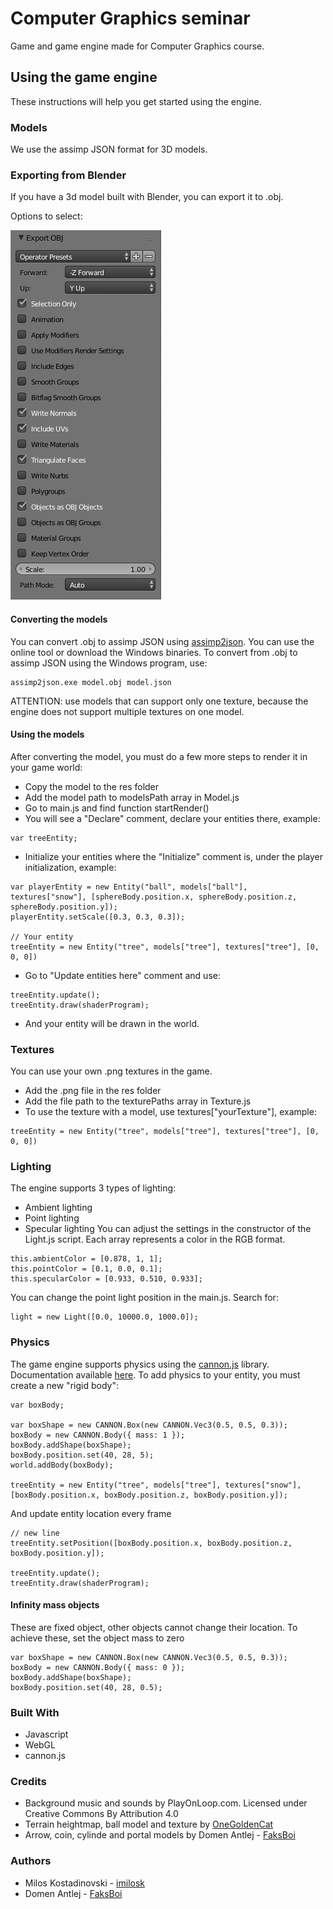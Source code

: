 # Computer Graphics seminar
Game and game engine made for Computer Graphics course. 

## Using the game engine
These instructions will help you get started using the engine.

### Models
We use the assimp JSON format for 3D models. 

### Exporting from Blender
If you have a 3d model built with Blender, you can export it to .obj. 

Options to select:

![Screenshot](bleder_export.png)


#### Converting the models
You can convert .obj to assimp JSON using  [assimp2json](https://github.com/acgessler/assimp2json). You can use the online
tool or download the Windows binaries. To convert from .obj to assimp JSON using the Windows program, use:
```
assimp2json.exe model.obj model.json
```
ATTENTION: use models that can support only one texture, because the engine does not support multiple textures on one model.
#### Using the models 
After converting the model, you must do a few more steps to render it in your game world:

* Copy the model to the res folder
* Add the model path to modelsPath array in Model.js
* Go to main.js and find function startRender()
* You will see a "Declare" comment, declare your entities there, example: 
```
var treeEntity;
```
* Initialize your entities where the "Initialize" comment is, under the player initialization, example:
```
var playerEntity = new Entity("ball", models["ball"], textures["snow"], [sphereBody.position.x, sphereBody.position.z, sphereBody.position.y]);
playerEntity.setScale([0.3, 0.3, 0.3]);

// Your entity
treeEntity = new Entity("tree", models["tree"], textures["tree"], [0, 0, 0])
```

* Go to "Update entities here" comment and use:
```
treeEntity.update();
treeEntity.draw(shaderProgram);
```
* And your entity will be drawn in the world.

### Textures
You can use your own .png textures in the game.
* Add the .png file in the res folder
* Add the file path to the texturePaths array in Texture.js
* To use the texture with a model, use textures["yourTexture"], example:
```
treeEntity = new Entity("tree", models["tree"], textures["tree"], [0, 0, 0])
```

### Lighting
The engine supports 3 types of lighting:
* Ambient lighting
* Point lighting
* Specular lighting
You can adjust the settings in the constructor of the Light.js script.
Each array represents a color in the RGB format.
```
this.ambientColor = [0.878, 1, 1];
this.pointColor = [0.1, 0.0, 0.1];
this.specularColor = [0.933, 0.510, 0.933];
```
You can change the point light position in the main.js. Search for:
```
light = new Light([0.0, 10000.0, 1000.0]);
```

### Physics
The game engine supports physics using the [cannon.js](https://github.com/schteppe/cannon.js/) library. 
Documentation available [here](http://schteppe.github.io/cannon.js/docs/).
To add physics to your entity, you must create a new "rigid body":
```
var boxBody;

var boxShape = new CANNON.Box(new CANNON.Vec3(0.5, 0.5, 0.3));
boxBody = new CANNON.Body({ mass: 1 });
boxBody.addShape(boxShape);
boxBody.position.set(40, 28, 5);
world.addBody(boxBody);

treeEntity = new Entity("tree", models["tree"], textures["snow"], [boxBody.position.x, boxBody.position.z, boxBody.position.y]);

```

And update entity location every frame
```
// new line
treeEntity.setPosition([boxBody.position.x, boxBody.position.z, boxBody.position.y]);

treeEntity.update();
treeEntity.draw(shaderProgram);
```

#### Infinity mass objects
These are fixed object, other objects cannot change their location. 
To achieve these, set the object mass to zero

```
var boxShape = new CANNON.Box(new CANNON.Vec3(0.5, 0.5, 0.3));
boxBody = new CANNON.Body({ mass: 0 });
boxBody.addShape(boxShape);
boxBody.position.set(40, 28, 0.5);
```
### Built With
* Javascript
* WebGL
* cannon.js

### Credits
* Background music and sounds by PlayOnLoop.com. Licensed under Creative Commons By Attribution 4.0
* Terrain heightmap, ball model and texture by [OneGoldenCat](https://www.youtube.com/channel/UC_7ZpJz9Nr7VnWzbUVIhIeA)
* Arrow, coin, cylinde and portal models by Domen Antlej - [FaksBoi](https://github.com/FaksBoi)

### Authors
* Milos Kostadinovski - [imilosk](https://github.com/imilosk)
* Domen Antlej - [FaksBoi](https://github.com/FaksBoi)

